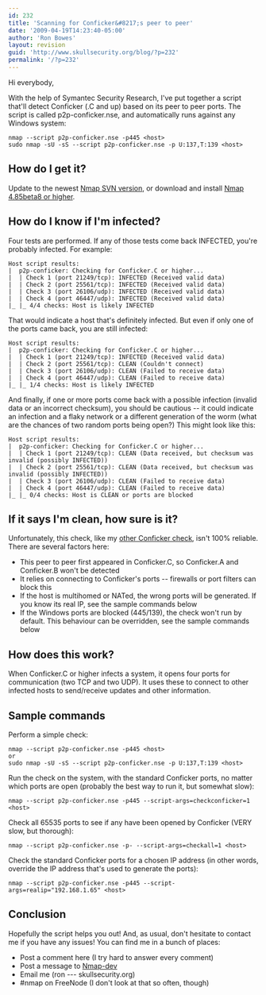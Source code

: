 ```yaml
---
id: 232
title: 'Scanning for Conficker&#8217;s peer to peer'
date: '2009-04-19T14:23:40-05:00'
author: 'Ron Bowes'
layout: revision
guid: 'http://www.skullsecurity.org/blog/?p=232'
permalink: '/?p=232'
---
```


Hi everybody,

With the help of Symantec Security Research, I've put together a script that'll detect Conficker (.C and up) based on its peer to peer ports. The script is called p2p-conficker.nse, and automatically runs against any Windows system:

```
nmap --script p2p-conficker.nse -p445 <host>
sudo nmap -sU -sS --script p2p-conficker.nse -p U:137,T:139 <host>
```

## How do I get it?

Update to the newest [Nmap SVN version](http://nmap.org/book/install.html#inst-svn), or download and install [Nmap 4.85beta8 or higher](http://nmap.org/download.html).

## How do I know if I'm infected?

Four tests are performed. If any of those tests come back INFECTED, you're probably infected. For example:

```
Host script results:
|  p2p-conficker: Checking for Conficker.C or higher...
|  | Check 1 (port 21249/tcp): INFECTED (Received valid data)
|  | Check 2 (port 25561/tcp): INFECTED (Received valid data)
|  | Check 3 (port 26106/udp): INFECTED (Received valid data)
|  | Check 4 (port 46447/udp): INFECTED (Received valid data)
|_ |_ 4/4 checks: Host is likely INFECTED
```

That would indicate a host that's definitely infected. But even if only one of the ports came back, you are still infected:

```
Host script results:
|  p2p-conficker: Checking for Conficker.C or higher...
|  | Check 1 (port 21249/tcp): INFECTED (Received valid data)
|  | Check 2 (port 25561/tcp): CLEAN (Couldn't connect)
|  | Check 3 (port 26106/udp): CLEAN (Failed to receive data)
|  | Check 4 (port 46447/udp): CLEAN (Failed to receive data)
|_ |_ 1/4 checks: Host is likely INFECTED
```

And finally, if one or more ports come back with a possible infection (invalid data or an incorrect checksum), you should be cautious -- it could indicate an infection and a flaky network or a different generation of the worm (what are the chances of two random ports being open?) This might look like this:

```
Host script results:
|  p2p-conficker: Checking for Conficker.C or higher...
|  | Check 1 (port 21249/tcp): CLEAN (Data received, but checksum was invalid (possibly INFECTED))
|  | Check 2 (port 25561/tcp): CLEAN (Data received, but checksum was invalid (possibly INFECTED))
|  | Check 3 (port 26106/udp): CLEAN (Failed to receive data)
|  | Check 4 (port 46447/udp): CLEAN (Failed to receive data)
|_ |_ 0/4 checks: Host is CLEAN or ports are blocked
```

## If it says I'm clean, how sure is it?

Unfortunately, this check, like my [other Conficker check](http://www.skullsecurity.org/blog/?p=209), isn't 100% reliable. There are several factors here:

- This peer to peer first appeared in Conficker.C, so Conficker.A and Conficker.B won't be detected
- It relies on connecting to Conficker's ports -- firewalls or port filters can block this
- If the host is multihomed or NATed, the wrong ports will be generated. If you know its real IP, see the sample commands below
- If the Windows ports are blocked (445/139), the check won't run by default. This behaviour can be overridden, see the sample commands below

## How does this work?

When Conficker.C or higher infects a system, it opens four ports for communication (two TCP and two UDP). It uses these to connect to other infected hosts to send/receive updates and other information.

## Sample commands

Perform a simple check:

```
nmap --script p2p-conficker.nse -p445 <host>
or
sudo nmap -sU -sS --script p2p-conficker.nse -p U:137,T:139 <host>
```

Run the check on the system, with the standard Conficker ports, no matter which ports are open (probably the best way to run it, but somewhat slow):

```
nmap --script p2p-conficker.nse -p445 --script-args=checkconficker=1 <host>
```

Check all 65535 ports to see if any have been opened by Conficker (VERY slow, but thorough):

```
nmap --script p2p-conficker.nse -p- --script-args=checkall=1 <host>
```

Check the standard Conficker ports for a chosen IP address (in other words, override the IP address that's used to generate the ports):

```
nmap --script p2p-conficker.nse -p445 --script-args=realip="192.168.1.65" <host>
```

## Conclusion

Hopefully the script helps you out! And, as usual, don't hesitate to contact me if you have any issues! You can find me in a bunch of places:

- Post a comment here (I try hard to answer every comment)
- Post a message to [Nmap-dev](http://insecure.org/mailman/listinfo/nmap-dev)
- Email me (ron --- skullsecurity.org)
- \#nmap on FreeNode (I don't look at that so often, though)